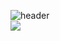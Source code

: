 ![header](https://capsule-render.vercel.app/api?type=wave&color=accde8&height=400&section=header&text=Dia%20Lee&fontSize=90)<br/>
<img src="https://img.shields.io/badge/Python-3766AB?style=flat-square&logo=Python&logoColor=white"/></a>
